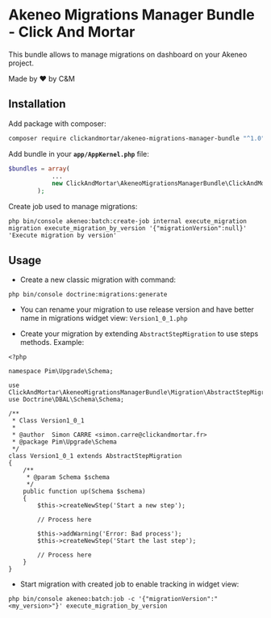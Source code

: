 # Akeneo Migrations Manager Bundle - Click And Mortar

This bundle allows to manage migrations on dashboard on your Akeneo project.

Made by :heart: by C&M

## Installation

Add package with composer:
```bash
composer require clickandmortar/akeneo-migrations-manager-bundle "^1.0"
```

Add bundle in your **`app/AppKernel.php`** file:
```php
$bundles = array(
            ...
            new ClickAndMortar\AkeneoMigrationsManagerBundle\ClickAndMortarAkeneoMigrationsManagerBundle(),
        );
```

Create job used to manage migrations:

```
php bin/console akeneo:batch:create-job internal execute_migration migration execute_migration_by_version '{"migrationVersion":null}' 'Execute migration by version'
```

## Usage

* Create a new classic migration with command:

```
php bin/console doctrine:migrations:generate
```

* You can rename your migration to use release version and have better name in migrations widget view: `Version1_0_1.php`

* Create your migration by extending `AbstractStepMigration` to use steps methods. Example:

```
<?php

namespace Pim\Upgrade\Schema;

use ClickAndMortar\AkeneoMigrationsManagerBundle\Migration\AbstractStepMigration;
use Doctrine\DBAL\Schema\Schema;

/**
 * Class Version1_0_1
 *
 * @author  Simon CARRE <simon.carre@clickandmortar.fr>
 * @package Pim\Upgrade\Schema
 */
class Version1_0_1 extends AbstractStepMigration
{
    /**
     * @param Schema $schema
     */
    public function up(Schema $schema)
    {
        $this->createNewStep('Start a new step');
        
        // Process here
        
        $this->addWarning('Error: Bad process');
        $this->createNewStep('Start the last step');
        
        // Process here
    }
}

```

* Start migration with created job to enable tracking in widget view:

```
php bin/console akeneo:batch:job -c '{"migrationVersion":"<my_version>"}' execute_migration_by_version
```



